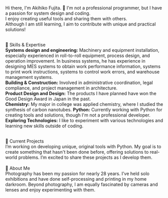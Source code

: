 Hi there, I'm Akihiko Fujita. 👋
I'm not a professional programmer, but I have a passion for system design and coding.<br>
I enjoy creating useful tools and sharing them with others.<br>
Although I am still learning, I aim to contribute with unique and practical solutions!<br>
<br>

🔧 Skills & Expertise<br>
**Systems design and engineering:** Machinery and equipment installation, especially experienced in roll-to-roll equipment,  process design, and operation improvement. In business systems, he has experience in designing MES systems to obtain work performance information, systems to print work instructions, systems to control work errors, and warehouse management systems.<br>
**Building & Construction:** Involved in administrative coordination, legal compliance, and project management in architecture.<br>
**Product Design and Design:** The products I have planned have won the Good Design Award in Japan in the past.<br>
**Chemistry:** My major in college was applied chemistry, where I studied the synthesis of carbon nanotubes.
**Python:** Currently working with Python for creating tools and solutions, though I'm not a professional developer.<br>
**Exploring Technologies:** I like to experiment with various technologies and learning new skills outside of coding.<br>

<br>
🎯 Current Projects <br>
I’m working on developing unique, original tools with Python. My goal is to create something that hasn't been done before, offering solutions to real-world problems. I’m excited to share these projects as I develop them.<br>

<br>
📸 About Me<br>
Photography has been my passion for nearly 28 years. I’ve held solo exhibitions and have done self-processing and printing in my home darkroom. Beyond photography, I am equally fascinated by cameras and lenses and enjoy experimenting with them.<br>



<!---
Akihiko-Fuji/Akihiko-Fuji is a ✨ special ✨ repository because its `README.md` (this file) appears on your GitHub profile.
You can click the Preview link to take a look at your changes.
--->

